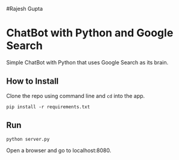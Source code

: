 #Rajesh Gupta 

# ChatBot with Python and Google Search

 Simple ChatBot with Python that uses Google Search as its brain. 


## How to Install

Clone the repo using command line and `cd` into the app.

```
pip install -r requirements.txt
```

## Run

```
python server.py
```

Open a browser and go to localhost:8080.
